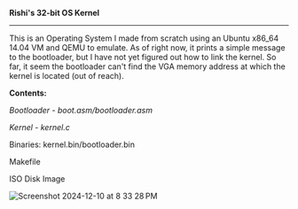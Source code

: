 **Rishi's 32-bit OS Kernel**

_________________________________________



This is an Operating System I made from scratch using an Ubuntu x86_64 14.04 VM and QEMU to emulate. As of right now, it prints a simple message to the bootloader, but I have not yet figured out how to link the kernel. So far, it seem the bootloader can't find the VGA memory address at which the kernel is located (out of reach).



**Contents:**

*Bootloader - boot.asm/bootloader.asm*

*Kernel - kernel.c*

Binaries: kernel.bin/bootloader.bin

Makefile

ISO Disk Image


![Screenshot 2024-12-10 at 8 33 28 PM](https://github.com/user-attachments/assets/aff491f4-402a-44d8-9561-63bcd442c818)

